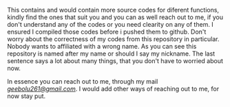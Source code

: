 This contains and would contain more source codes for diferent functions,
kindly find the ones that suit you and you can as well reach out to me,
if you don't understand any of the codes or you need clearity on any of them.
I ensured I compiled those codes before i pushed them to github.
Don't worry about the correctness of my codes from this repository in particular.
Nobody wants to affiliated with a wrong name.
As you can see this repository is named after my name or should I say my nickname.
The last sentence says a lot about many things, that you don't have to worried about now.


In essence you can reach out to me, through my mail
*geebolu261@gmail.com*.
I would add other ways of reaching out to me, for now stay put.
